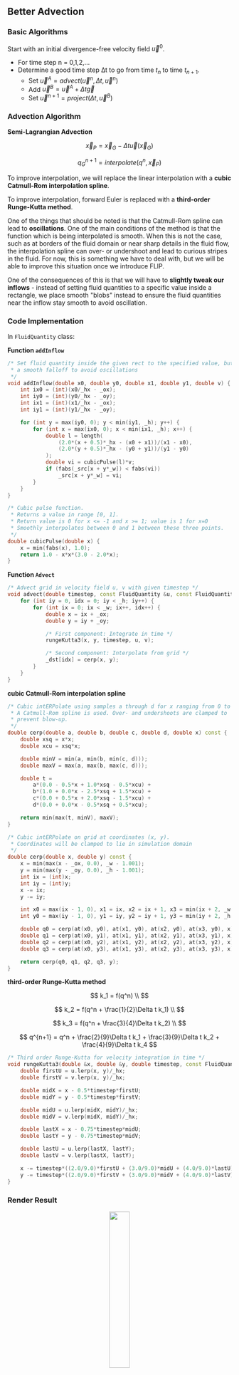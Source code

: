 ## Better Advection

### Basic Algorithms

Start with an initial divergence-free velocity field $\vec u^0$.

- For time step n = 0,1,2,...
- Determine a good time step ∆t to go from time $t_n$ to time $t_{n+1}$.
  - Set $\vec u^A = advect(\vec u^n, \Delta t, \vec u^n)$
  - Add $\vec u^B = \vec u^A + \Delta t \vec g$
  - Set $\vec u^{n+1} = project(\Delta t, \vec u^B)$

### Advection Algorithm

**Semi-Lagrangian Advection**

$$
\vec x_P = \vec x_G - \Delta t \vec u(\vec x_G)
$$

$$
q_G^{n+1} = interpolate(q^n, \vec x_P)
$$

To improve interpolation, we will replace the linear interpolation with a **cubic Catmull-Rom interpolation spline**.

To improve interpolation, forward Euler is replaced with a **third-order Runge-Kutta method**.

One of the things that should be noted is that the Catmull-Rom spline can lead to **oscillations**. One of the main conditions of the method is that the function which is being interpolated is smooth. When this is not the case, such as at borders of the fluid domain or near sharp details in the fluid flow, the interpolation spline can over- or undershoot and lead to curious stripes in the fluid. For now, this is something we have to deal with, but we will be able to improve this situation once we introduce FLIP.

One of the consequences of this is that we will have to **slightly tweak our inflows** - instead of setting fluid quantities to a specific value inside a rectangle, we place smooth "blobs" instead to ensure the fluid quantities near the inflow stay smooth to avoid oscillation.

### Code Implementation

In `FluidQuantity` class:

**Function `addInflow`**

```cpp
/* Set fluid quantity inside the given rect to the specified value, but use
 * a smooth falloff to avoid oscillations
 */
void addInflow(double x0, double y0, double x1, double y1, double v) {
    int ix0 = (int)(x0/_hx - _ox);
    int iy0 = (int)(y0/_hx - _oy);
    int ix1 = (int)(x1/_hx - _ox);
    int iy1 = (int)(y1/_hx - _oy);

    for (int y = max(iy0, 0); y < min(iy1, _h); y++) {
        for (int x = max(ix0, 0); x < min(ix1, _h); x++) {
            double l = length(
                (2.0*(x + 0.5)*_hx - (x0 + x1))/(x1 - x0),
                (2.0*(y + 0.5)*_hx - (y0 + y1))/(y1 - y0)
            );
            double vi = cubicPulse(l)*v;
            if (fabs(_src[x + y*_w]) < fabs(vi))
                _src[x + y*_w] = vi;
        }
    }
}
```

```cpp
/* Cubic pulse function.
 * Returns a value in range [0, 1].
 * Return value is 0 for x <= -1 and x >= 1; value is 1 for x=0
 * Smoothly interpolates between 0 and 1 between these three points.
 */
double cubicPulse(double x) {
    x = min(fabs(x), 1.0);
    return 1.0 - x*x*(3.0 - 2.0*x);
}
```

**Function `Advect`**

```cpp
/* Advect grid in velocity field u, v with given timestep */
void advect(double timestep, const FluidQuantity &u, const FluidQuantity &v) {
    for (int iy = 0, idx = 0; iy < _h; iy++) {
        for (int ix = 0; ix < _w; ix++, idx++) {
            double x = ix + _ox;
            double y = iy + _oy;

            /* First component: Integrate in time */
            rungeKutta3(x, y, timestep, u, v);

            /* Second component: Interpolate from grid */
            _dst[idx] = cerp(x, y);
        }
    }
}
```

**cubic Catmull-Rom interpolation spline**

```cpp
/* Cubic intERPolate using samples a through d for x ranging from 0 to 1.
 * A Catmull-Rom spline is used. Over- and undershoots are clamped to
 * prevent blow-up.
 */
double cerp(double a, double b, double c, double d, double x) const {
    double xsq = x*x;
    double xcu = xsq*x;

    double minV = min(a, min(b, min(c, d)));
    double maxV = max(a, max(b, max(c, d)));

    double t =
        a*(0.0 - 0.5*x + 1.0*xsq - 0.5*xcu) +
        b*(1.0 + 0.0*x - 2.5*xsq + 1.5*xcu) +
        c*(0.0 + 0.5*x + 2.0*xsq - 1.5*xcu) +
        d*(0.0 + 0.0*x - 0.5*xsq + 0.5*xcu);

    return min(max(t, minV), maxV);
}

/* Cubic intERPolate on grid at coordinates (x, y).
 * Coordinates will be clamped to lie in simulation domain
 */
double cerp(double x, double y) const {
    x = min(max(x - _ox, 0.0), _w - 1.001);
    y = min(max(y - _oy, 0.0), _h - 1.001);
    int ix = (int)x;
    int iy = (int)y;
    x -= ix;
    y -= iy;

    int x0 = max(ix - 1, 0), x1 = ix, x2 = ix + 1, x3 = min(ix + 2, _w - 1);
    int y0 = max(iy - 1, 0), y1 = iy, y2 = iy + 1, y3 = min(iy + 2, _h - 1);

    double q0 = cerp(at(x0, y0), at(x1, y0), at(x2, y0), at(x3, y0), x);
    double q1 = cerp(at(x0, y1), at(x1, y1), at(x2, y1), at(x3, y1), x);
    double q2 = cerp(at(x0, y2), at(x1, y2), at(x2, y2), at(x3, y2), x);
    double q3 = cerp(at(x0, y3), at(x1, y3), at(x2, y3), at(x3, y3), x);

    return cerp(q0, q1, q2, q3, y);
}
```

**third-order Runge-Kutta method**

$$
k_1 = f(q^n) \\
$$

$$
k_2 = f(q^n + \frac{1}{2}\Delta t k_1) \\
$$

$$
k_3 = f(q^n + \frac{3}{4}\Delta t k_2) \\
$$

$$
q^{n+1} = q^n + \frac{2}{9}\Delta t k_1 + \frac{3}{9}\Delta t k_2 + \frac{4}{9}\Delta t k_4
$$

```cpp
/* Third order Runge-Kutta for velocity integration in time */
void rungeKutta3(double &x, double &y, double timestep, const FluidQuantity &u, const FluidQuantity &v) const {
    double firstU = u.lerp(x, y)/_hx;
    double firstV = v.lerp(x, y)/_hx;

    double midX = x - 0.5*timestep*firstU;
    double midY = y - 0.5*timestep*firstV;

    double midU = u.lerp(midX, midY)/_hx;
    double midV = v.lerp(midX, midY)/_hx;

    double lastX = x - 0.75*timestep*midU;
    double lastY = y - 0.75*timestep*midV;

    double lastU = u.lerp(lastX, lastY);
    double lastV = v.lerp(lastX, lastY);

    x -= timestep*((2.0/9.0)*firstU + (3.0/9.0)*midU + (4.0/9.0)*lastU);
    y -= timestep*((2.0/9.0)*firstV + (3.0/9.0)*midV + (4.0/9.0)*lastV);
}
```

### Render Result

<div align="center">
<img src="./result/0001-0400.gif" width="30%"/>
</div>
